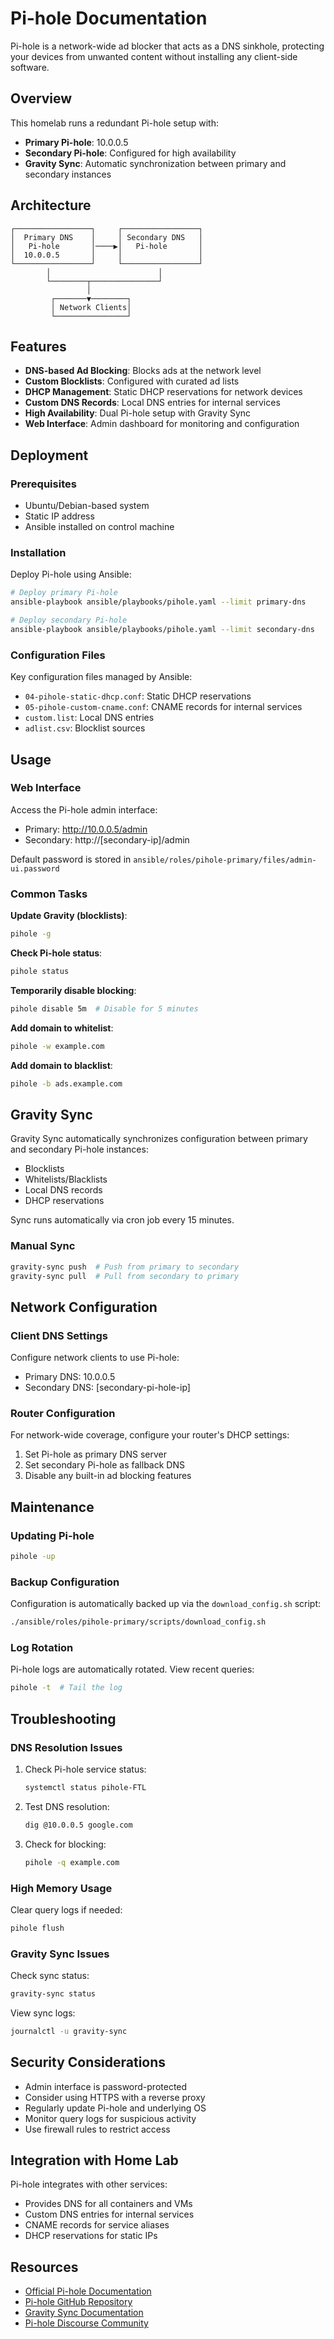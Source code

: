 # Pi-hole Documentation

Pi-hole is a network-wide ad blocker that acts as a DNS sinkhole, protecting your devices from unwanted content without installing any client-side software.

## Overview

This homelab runs a redundant Pi-hole setup with:
- **Primary Pi-hole**: 10.0.0.5
- **Secondary Pi-hole**: Configured for high availability
- **Gravity Sync**: Automatic synchronization between primary and secondary instances

## Architecture

```
┌─────────────────┐     ┌─────────────────┐
│  Primary DNS    │     │ Secondary DNS   │
│   Pi-hole       │────▶│   Pi-hole       │
│  10.0.0.5       │     │                 │
└─────────────────┘     └─────────────────┘
        │                        │
        └────────┬───────────────┘
                 │
         ┌───────▼────────┐
         │ Network Clients│
         └────────────────┘
```

## Features

- **DNS-based Ad Blocking**: Blocks ads at the network level
- **Custom Blocklists**: Configured with curated ad lists
- **DHCP Management**: Static DHCP reservations for network devices
- **Custom DNS Records**: Local DNS entries for internal services
- **High Availability**: Dual Pi-hole setup with Gravity Sync
- **Web Interface**: Admin dashboard for monitoring and configuration

## Deployment

### Prerequisites

- Ubuntu/Debian-based system
- Static IP address
- Ansible installed on control machine

### Installation

Deploy Pi-hole using Ansible:

```bash
# Deploy primary Pi-hole
ansible-playbook ansible/playbooks/pihole.yaml --limit primary-dns

# Deploy secondary Pi-hole
ansible-playbook ansible/playbooks/pihole.yaml --limit secondary-dns
```

### Configuration Files

Key configuration files managed by Ansible:

- `04-pihole-static-dhcp.conf`: Static DHCP reservations
- `05-pihole-custom-cname.conf`: CNAME records for internal services
- `custom.list`: Local DNS entries
- `adlist.csv`: Blocklist sources

## Usage

### Web Interface

Access the Pi-hole admin interface:
- Primary: http://10.0.0.5/admin
- Secondary: http://[secondary-ip]/admin

Default password is stored in `ansible/roles/pihole-primary/files/admin-ui.password`

### Common Tasks

**Update Gravity (blocklists)**:
```bash
pihole -g
```

**Check Pi-hole status**:
```bash
pihole status
```

**Temporarily disable blocking**:
```bash
pihole disable 5m  # Disable for 5 minutes
```

**Add domain to whitelist**:
```bash
pihole -w example.com
```

**Add domain to blacklist**:
```bash
pihole -b ads.example.com
```

## Gravity Sync

Gravity Sync automatically synchronizes configuration between primary and secondary Pi-hole instances:

- Blocklists
- Whitelists/Blacklists
- Local DNS records
- DHCP reservations

Sync runs automatically via cron job every 15 minutes.

### Manual Sync

```bash
gravity-sync push  # Push from primary to secondary
gravity-sync pull  # Pull from secondary to primary
```

## Network Configuration

### Client DNS Settings

Configure network clients to use Pi-hole:
- Primary DNS: 10.0.0.5
- Secondary DNS: [secondary-pi-hole-ip]

### Router Configuration

For network-wide coverage, configure your router's DHCP settings:
1. Set Pi-hole as primary DNS server
2. Set secondary Pi-hole as fallback DNS
3. Disable any built-in ad blocking features

## Maintenance

### Updating Pi-hole

```bash
pihole -up
```

### Backup Configuration

Configuration is automatically backed up via the `download_config.sh` script:

```bash
./ansible/roles/pihole-primary/scripts/download_config.sh
```

### Log Rotation

Pi-hole logs are automatically rotated. View recent queries:

```bash
pihole -t  # Tail the log
```

## Troubleshooting

### DNS Resolution Issues

1. Check Pi-hole service status:
   ```bash
   systemctl status pihole-FTL
   ```

2. Test DNS resolution:
   ```bash
   dig @10.0.0.5 google.com
   ```

3. Check for blocking:
   ```bash
   pihole -q example.com
   ```

### High Memory Usage

Clear query logs if needed:
```bash
pihole flush
```

### Gravity Sync Issues

Check sync status:
```bash
gravity-sync status
```

View sync logs:
```bash
journalctl -u gravity-sync
```

## Security Considerations

- Admin interface is password-protected
- Consider using HTTPS with a reverse proxy
- Regularly update Pi-hole and underlying OS
- Monitor query logs for suspicious activity
- Use firewall rules to restrict access

## Integration with Home Lab

Pi-hole integrates with other services:
- Provides DNS for all containers and VMs
- Custom DNS entries for internal services
- CNAME records for service aliases
- DHCP reservations for static IPs

## Resources

- [Official Pi-hole Documentation](https://docs.pi-hole.net/)
- [Pi-hole GitHub Repository](https://github.com/pi-hole/pi-hole)
- [Gravity Sync Documentation](https://github.com/vmstan/gravity-sync)
- [Pi-hole Discourse Community](https://discourse.pi-hole.net/)
